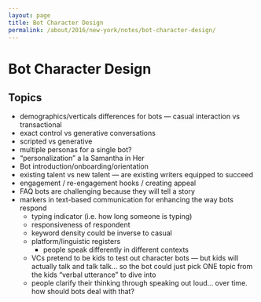 ```yaml
---
layout: page
title: Bot Character Design
permalink: /about/2016/new-york/notes/bot-character-design/
---
```


# Bot Character Design

## Topics
* demographics/verticals differences for bots — casual interaction vs transactional
* exact control vs generative conversations
* scripted vs generative
* multiple personas for a single bot?
* “personalization” a la Samantha in Her
* Bot introduction/onboarding/orientation
* existing talent vs new talent — are existing writers equipped to succeed
* engagement / re-engagement hooks / creating appeal
* FAQ bots are challenging because they will tell a story
* markers in text-based communication for enhancing the way bots respond
	* typing indicator (i.e. how long someone is typing)
	* responsiveness of respondent
	* keyword density could be inverse to casual
	* platform/linguistic registers
		* people speak differently in different contexts
	* VCs pretend to be kids to test out character bots — but kids will actually talk and talk talk… so the bot could just pick ONE topic from the kids “verbal utterance” to dive into
	* people clarify their thinking through speaking out loud… over time. how should bots deal with that?
